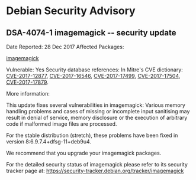 
Debian Security Advisory
========================


DSA-4074-1 imagemagick -- security update
-----------------------------------------



Date Reported:
28 Dec 2017
Affected Packages:

[imagemagick](https://packages.debian.org/src:imagemagick)

Vulnerable:
Yes
Security database references:
In Mitre's CVE dictionary: [CVE-2017-12877](https://security-tracker.debian.org/tracker/CVE-2017-12877), [CVE-2017-16546](https://security-tracker.debian.org/tracker/CVE-2017-16546), [CVE-2017-17499](https://security-tracker.debian.org/tracker/CVE-2017-17499), [CVE-2017-17504](https://security-tracker.debian.org/tracker/CVE-2017-17504), [CVE-2017-17879](https://security-tracker.debian.org/tracker/CVE-2017-17879).  

More information:

This update fixes several vulnerabilities in imagemagick: Various memory
handling problems and cases of missing or incomplete input sanitising may
result in denial of service, memory disclosure or the execution of
arbitrary code if malformed image files are processed.


For the stable distribution (stretch), these problems have been fixed in
version 8:6.9.7.4+dfsg-11+deb9u4.


We recommend that you upgrade your imagemagick packages.


For the detailed security status of imagemagick please refer to
its security tracker page at:
<https://security-tracker.debian.org/tracker/imagemagick>





